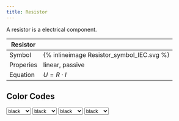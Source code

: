 ```yaml
---
title: Resistor
---
```


A resistor is a electrical component.

| Resistor  |   |
| -------------| -------- |
| Symbol | {% inlineimage Resistor_symbol_IEC.svg %} |
| Properies | linear, passive |
| Equation | $U = R \cdot I$ |


## Color Codes

<select id="R_band1" onchange="R_calcResistor()">
  <option style="background-color: black"value="black">black</option>
  <option style="background-color: brown"value="brown">brown</option>
  <option style="background-color: red"value="red">red</option>
  <option style="background-color: orange"value="orange">orange</option>
  <option style="background-color: yellow"value="yellow">yellow</option>
  <option style="background-color: green"value="green">green</option>
  <option style="background-color: blue"value="blue">blue</option>
  <option style="background-color: violet"value="violet">violet</option>
  <option style="background-color: grey"value="grey">grey</option>
  <option style="background-color: white"value="white">white</option>
</select>
<select id="R_band2" onchange="RC_loadSVG()">
  <option style="background-color: black"value="black">black</option>
  <option style="background-color: brown"value="brown">brown</option>
  <option style="background-color: red"value="red">red</option>
  <option style="background-color: orange"value="orange">orange</option>
  <option style="background-color: yellow"value="yellow">yellow</option>
  <option style="background-color: green"value="green">green</option>
  <option style="background-color: blue"value="blue">blue</option>
  <option style="background-color: violet"value="violet">violet</option>
  <option style="background-color: grey"value="grey">grey</option>
  <option style="background-color: white"value="white">white</option>
</select>
<select id="R_band3" onchange="RC_loadSVG()">
  <option style="background-color: black"value="black">black</option>
  <option style="background-color: brown"value="brown">brown</option>
  <option style="background-color: red"value="red">red</option>
  <option style="background-color: orange"value="orange">orange</option>
  <option style="background-color: yellow"value="yellow">yellow</option>
  <option style="background-color: green"value="green">green</option>
  <option style="background-color: blue"value="blue">blue</option>
  <option style="background-color: violet"value="violet">violet</option>
  <option style="background-color: grey"value="grey">grey</option>
  <option style="background-color: white"value="white">white</option>
</select>

<select id="R_band4" onchange="RC_loadSVG()">
  <option style="background-color: black"value="black">black</option>
  <option style="background-color: brown"value="brown">brown</option>
  <option style="background-color: red"value="red">red</option>
  <option style="background-color: orange"value="orange">orange</option>
  <option style="background-color: yellow"value="yellow">yellow</option>
  <option style="background-color: green"value="green">green</option>
  <option style="background-color: blue"value="blue">blue</option>
  <option style="background-color: violet"value="violet">violet</option>
  <option style="background-color: grey"value="grey">grey</option>
  <option style="background-color: white"value="white">white</option>
</select>
